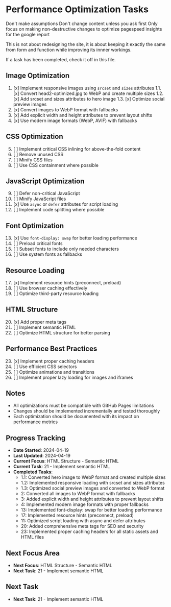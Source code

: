 # Performance Optimization Tasks

Don't make assumptions
Don't change content unless you ask first
Only focus on making non-destructive changes to optimize pagespeed insights for the google report

This is not about redesigning the site, it is about keeping it exactly the same from form and function while improving its innner workings.

If a task has been completed, check it off in this file.

## Image Optimization
1. [x] Implement responsive images using `srcset` and `sizes` attributes
   1.1. [x] Convert head2-optimized.jpg to WebP and create multiple sizes
   1.2. [x] Add srcset and sizes attributes to hero image
   1.3. [x] Optimize social preview images
2. [x] Convert images to WebP format with fallbacks
3. [x] Add explicit width and height attributes to prevent layout shifts
4. [x] Use modern image formats (WebP, AVIF) with fallbacks

## CSS Optimization
5. [ ] Implement critical CSS inlining for above-the-fold content
6. [ ] Remove unused CSS
7. [ ] Minify CSS files
8. [ ] Use CSS containment where possible

## JavaScript Optimization
9. [ ] Defer non-critical JavaScript
10. [ ] Minify JavaScript files
11. [x] Use `async` or `defer` attributes for script loading
12. [ ] Implement code splitting where possible

## Font Optimization
13. [x] Use `font-display: swap` for better loading performance
14. [ ] Preload critical fonts
15. [ ] Subset fonts to include only needed characters
16. [ ] Use system fonts as fallbacks

## Resource Loading
17. [x] Implement resource hints (preconnect, preload)
18. [ ] Use browser caching effectively
19. [ ] Optimize third-party resource loading

## HTML Structure
20. [x] Add proper meta tags
21. [ ] Implement semantic HTML
22. [ ] Optimize HTML structure for better parsing

## Performance Best Practices
23. [x] Implement proper caching headers
24. [ ] Use efficient CSS selectors
25. [ ] Optimize animations and transitions
26. [ ] Implement proper lazy loading for images and iframes

## Notes
- All optimizations must be compatible with GitHub Pages limitations
- Changes should be implemented incrementally and tested thoroughly
- Each optimization should be documented with its impact on performance metrics

## Progress Tracking

- **Date Started**: 2024-04-19
- **Last Updated**: 2024-04-19
- **Current Focus**: HTML Structure - Semantic HTML
- **Current Task**: 21 - Implement semantic HTML
- **Completed Tasks**:
  - 1.1: Converted hero image to WebP format and created multiple sizes
  - 1.2: Implemented responsive loading with srcset and sizes attributes
  - 1.3: Optimized social preview images and converted to WebP format
  - 2: Converted all images to WebP format with fallbacks
  - 3: Added explicit width and height attributes to prevent layout shifts
  - 4: Implemented modern image formats with proper fallbacks
  - 13: Implemented font-display: swap for better loading performance
  - 17: Implemented resource hints (preconnect, preload)
  - 11: Optimized script loading with async and defer attributes
  - 20: Added comprehensive meta tags for SEO and security
  - 23: Implemented proper caching headers for all static assets and HTML files

## Next Focus Area
- **Next Focus**: HTML Structure - Semantic HTML
- **Next Task**: 21 - Implement semantic HTML

## Next Task
- **Next Task**: 21 - Implement semantic HTML 